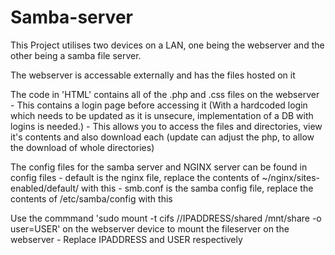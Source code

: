 # Samba-server

This Project utilises two devices on a LAN, one being the webserver and the other being a samba file server.

The webserver is accessable externally and has the files hosted on it

The code in 'HTML' contains all of the .php and .css files on the webserver 
    - This contains a login page before accessing it (With a hardcoded login which needs to be updated as it is unsecure, implementation of a DB with logins is needed.)
    - This allows you to access the files and directories, view it's contents and also download each (update can adjust the php, to allow the download of whole directories)

The config files for the samba server and NGINX server can be found in config files
    - default is the nginx file, replace the contents of ~/nginx/sites-enabled/default/ with this
    - smb.conf is the samba config file, replace the contents of /etc/samba/config with this

Use the commmand 'sudo mount -t cifs //IPADDRESS/shared /mnt/share -o user=USER' on the webserver device to mount the fileserver on the webserver
    - Replace IPADDRESS and USER respectively
    